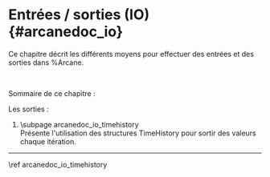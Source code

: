 # Entrées / sorties (IO) {#arcanedoc_io}

Ce chapitre décrit les différents moyens pour effectuer des entrées et des sorties dans %Arcane.

<br>

Sommaire de ce chapitre :

Les sorties :

1. \subpage arcanedoc_io_timehistory <br>
  Présente l'utilisation des structures TimeHistory pour sortir des valeurs chaque itération.



____

<div class="section_buttons">
<span class="next_section_button">
\ref arcanedoc_io_timehistory
</span>
</div>
